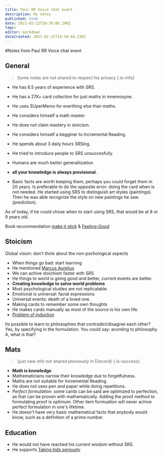 ```yaml
---
title: Paul RR Voice chat event
description: My notes
published: true
date: 2021-02-22T20:39:06.296Z
tags: 
editor: markdown
dateCreated: 2021-02-22T19:50:44.230Z
---
```


#Notes from Paul RR Voice chat event

## General

> Some notes are not shared to respect his privacy
{.is-info}


- He has 6.5 years of experience with SRS.
- He has a 27K+ card collection for just maths in mnemosyne.
- He uses SUperMemo for everthing else than maths.
- He considers himself a math master.
- He does not claim mastery in stoicism.
- He considers himself a begginer to Incremental Reading.
- He spends about 3 daily hours SRSing.

- He tried to introduce people to SRS unsuccesfully.

- Humans are much better generalitzation
- **all your knowledge is always provisional**.
- Basic facts are worth keeping them, perhaps you could forget them in 20 years. Is preferable to do the opposite error: doing the card when is not needed. 
He started using SRS to distinguish art styles (paintings). Then he was able recognize the style on new paintings he saw. (prediction). 	


As of today, if he could chose when to start using SRS, that would be at 8 or 9 years old.

Book recommendation [make it stick](https://books.google.es/books/about/Make_It_Stick.html?id=oneWAwAAQBAJ&printsec=frontcover&source=kp_read_button&redir_esc=y#v=onepage&q&f=false) & [Feeling-Good](https://www.amazon.co.uk/Feeling-Good-New-Mood-Therapy/dp/0380810336)



## Stoicism

Global vision: don't think about the non-pschological aspects
- When things go bad: start learning
- He mentioned [Marcus Aurelius](https://en.wikipedia.org/wiki/Marcus_Aurelius)
- We can achive stoichism faster with SRS
- He things to world is going good and better, current events are better.
- **Creating knowledge to solve world problems**
- Most psychological studies are not replicalable.
- Emotional is universal: facial expressions
- Universal events: death of a loved one.
- Making cards to remember some own thoughts 
- He makes cards manually as most of the source is his own life.
- [*Problem of induction*](https://en.wikipedia.org/wiki/Problem_of_induction)

Its possible to learn to philosophies that contradict/disagree each other?
Yes, by specifying in the formulation. You could say: acording to philosophy A, what is that?

## Mats
> (just new info not shared previously in Discord)
{.is-success}
- **Math is knowledge**
- Mathematicians narrow their knowledge due to forgetfulness.
- Maths are not suitable for Incremental Reading.
- He does not uses pen and paper while doing repetitions.
- *Perfect formulation*: some cards can be said are optimized to perfection, as that can be proven with mathematically. Adding the proof method to formulating proof is optimum. Other item formuation will never achive perfect formulation in one's lifetime.
- He doesn't have very basic mathematical facts that anybody would know, such as a definition of a prime number.

## Education
- He would not have reached his current wisdom without SRS. 
- He supports [Taking kids seriously](https://en.wikipedia.org/wiki/Taking_Children_Seriously)